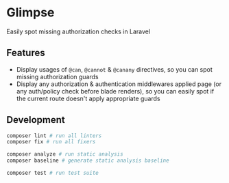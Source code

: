 # Glimpse

Easily spot missing authorization checks in Laravel

## Features

- Display usages of `@can`, `@cannot` & `@canany` directives, so you can spot missing authorization guards
- Display any authorization & authentication middlewares applied page (or any auth/policy check before blade renders), so you can easily spot if the current route doesn't apply appropriate guards

## Development

```bash
composer lint # run all linters
composer fix # run all fixers

composer analyze # run static analysis
composer baseline # generate static analysis baseline

composer test # run test suite
```
